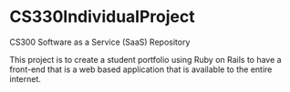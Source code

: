 # CS330IndividualProject
CS300 Software as a Service (SaaS) Repository 

This project is to create a student portfolio using Ruby on Rails to have a front-end that is a web based application that is available to the entire internet. 

